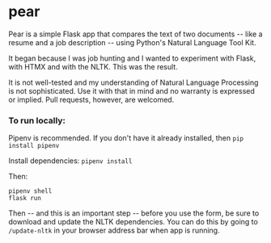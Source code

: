 # pear
Pear is a simple Flask app that compares the text of two documents -- like a resume and a job description -- using Python's Natural Language Tool Kit. 

It began because I was job hunting and I wanted to experiment with Flask, with HTMX and with the NLTK. This was the result. 

It is not well-tested and my understanding of Natural Language Processing is not sophisticated. Use it with that in mind and no warranty is expressed or implied. Pull requests, however, are welcomed.


### To run locally:
Pipenv is recommended. If you don't have it already installed, then
`pip install pipenv`

Install dependencies:
`pipenv install`

Then:
```
pipenv shell
flask run
```
Then -- and this is an important step -- before you use the form, be sure to download and update the NLTK dependencies. You can do this by going to `/update-nltk` in your browser address bar when app is running.
